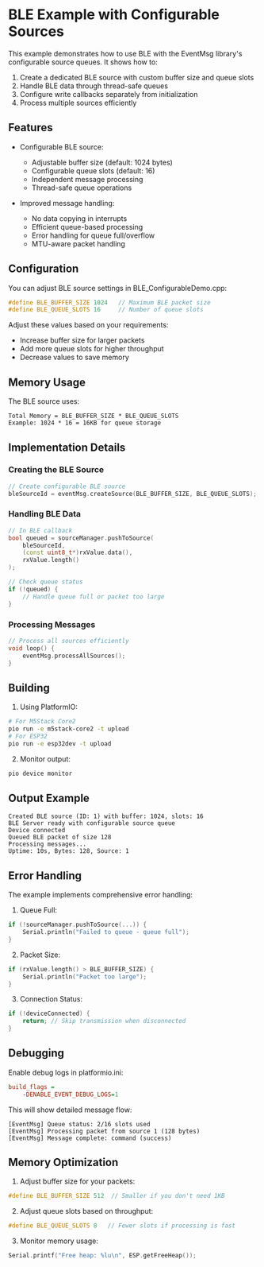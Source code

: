 # BLE Example with Configurable Sources

This example demonstrates how to use BLE with the EventMsg library's configurable source queues. It shows how to:

1. Create a dedicated BLE source with custom buffer size and queue slots
2. Handle BLE data through thread-safe queues
3. Configure write callbacks separately from initialization
4. Process multiple sources efficiently

## Features

- Configurable BLE source:
  - Adjustable buffer size (default: 1024 bytes)
  - Configurable queue slots (default: 16)
  - Independent message processing
  - Thread-safe queue operations

- Improved message handling:
  - No data copying in interrupts
  - Efficient queue-based processing
  - Error handling for queue full/overflow
  - MTU-aware packet handling

## Configuration

You can adjust BLE source settings in BLE_ConfigurableDemo.cpp:

```cpp
#define BLE_BUFFER_SIZE 1024   // Maximum BLE packet size
#define BLE_QUEUE_SLOTS 16     // Number of queue slots
```

Adjust these values based on your requirements:
- Increase buffer size for larger packets
- Add more queue slots for higher throughput
- Decrease values to save memory

## Memory Usage

The BLE source uses:
```
Total Memory = BLE_BUFFER_SIZE * BLE_QUEUE_SLOTS
Example: 1024 * 16 = 16KB for queue storage
```

## Implementation Details

### Creating the BLE Source

```cpp
// Create configurable BLE source
bleSourceId = eventMsg.createSource(BLE_BUFFER_SIZE, BLE_QUEUE_SLOTS);
```

### Handling BLE Data

```cpp
// In BLE callback
bool queued = sourceManager.pushToSource(
    bleSourceId,
    (const uint8_t*)rxValue.data(),
    rxValue.length()
);

// Check queue status
if (!queued) {
    // Handle queue full or packet too large
}
```

### Processing Messages

```cpp
// Process all sources efficiently
void loop() {
    eventMsg.processAllSources();
}
```

## Building

1. Using PlatformIO:
```bash
# For M5Stack Core2
pio run -e m5stack-core2 -t upload
# For ESP32
pio run -e esp32dev -t upload
```

2. Monitor output:
```bash
pio device monitor
```

## Output Example

```
Created BLE source (ID: 1) with buffer: 1024, slots: 16
BLE Server ready with configurable source queue
Device connected
Queued BLE packet of size 128
Processing messages...
Uptime: 10s, Bytes: 128, Source: 1
```

## Error Handling

The example implements comprehensive error handling:

1. Queue Full:
```cpp
if (!sourceManager.pushToSource(...)) {
    Serial.println("Failed to queue - queue full");
}
```

2. Packet Size:
```cpp
if (rxValue.length() > BLE_BUFFER_SIZE) {
    Serial.println("Packet too large");
}
```

3. Connection Status:
```cpp
if (!deviceConnected) {
    return; // Skip transmission when disconnected
}
```

## Debugging

Enable debug logs in platformio.ini:
```ini
build_flags =
    -DENABLE_EVENT_DEBUG_LOGS=1
```

This will show detailed message flow:
```
[EventMsg] Queue status: 2/16 slots used
[EventMsg] Processing packet from source 1 (128 bytes)
[EventMsg] Message complete: command (success)
```

## Memory Optimization

1. Adjust buffer size for your packets:
```cpp
#define BLE_BUFFER_SIZE 512  // Smaller if you don't need 1KB
```

2. Adjust queue slots based on throughput:
```cpp
#define BLE_QUEUE_SLOTS 8   // Fewer slots if processing is fast
```

3. Monitor memory usage:
```cpp
Serial.printf("Free heap: %lu\n", ESP.getFreeHeap());
